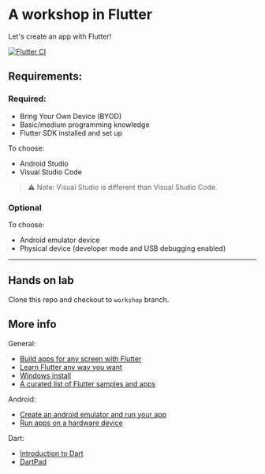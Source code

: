 # A workshop in Flutter

Let's create an app with Flutter!

[![Flutter CI](https://github.com/Beelzenef/workshop_flutter/actions/workflows/dart.yaml/badge.svg)](https://github.com/Beelzenef/workshop_flutter/actions/workflows/dart.yaml)

## Requirements:

### Required:

- Bring Your Own Device (BYOD)
- Basic/medium programming knowledge
- Flutter SDK installed and set up

To choose:

- Android Studio
- Visual Studio Code

> ⚠️ Note: Visual Studio is different than Visual Studio Code.

### Optional

To choose:

- Android emulator device
- Physical device (developer mode and USB debugging enabled)

---

## Hands on lab

Clone this repo and checkout to `workshop` branch.

## More info

General:

- [Build apps for any screen with Flutter](https://flutter.dev/)
- [Learn Flutter any way you want](https://flutter.dev/learn)
- [Windows install](https://docs.flutter.dev/get-started/install/windows)
- [A curated list of Flutter samples and apps](https://flutter.github.io/samples/#)

Android:

- [Create an android emulator and run your app](https://medium.com/@Narimane_hn/create-an-android-emulator-and-run-your-first-flutter-app-bdb914b63973)
- [Run apps on a hardware device](https://developer.android.com/studio/run/device)

Dart:

- [Introduction to Dart](https://dart.dev/language)
- [DartPad](https://dartpad.dev/?)